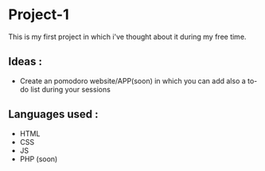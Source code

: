# Project-1

This is my first project in which i've thought about it during my free time.

## Ideas :
- Create an pomodoro website/APP(soon) in which you can add also a to-do list during your sessions

## Languages used :
- HTML
- CSS
- JS
- PHP (soon)
